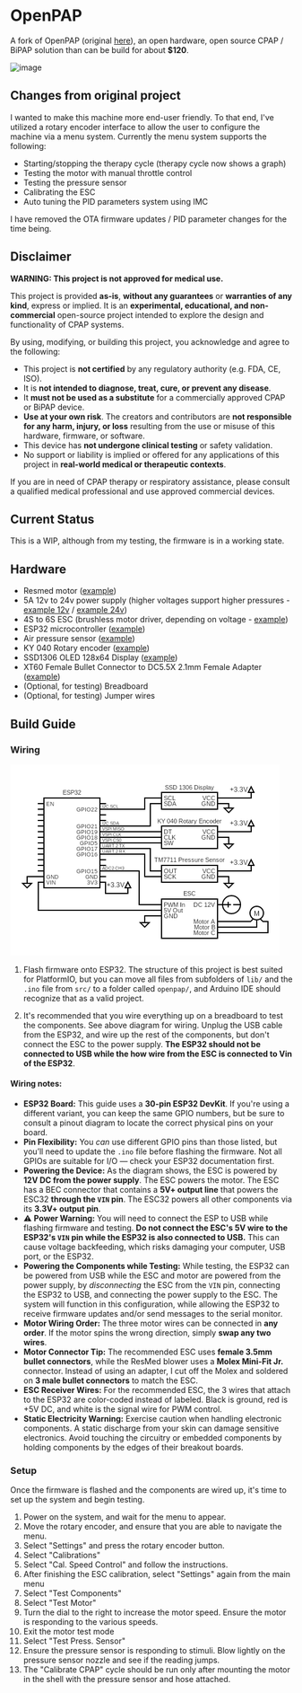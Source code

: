# OpenPAP

A fork of OpenPAP (original [here](https://github.com/keredson/openpap)), an open hardware, open source CPAP / BiPAP solution than can be build for about **$120**.

![image](https://github.com/user-attachments/assets/87150fc5-7136-4654-b9ad-bc46e850a8fe)

## Changes from original project
I wanted to make this machine more end-user friendly. To that end, I've utilized a rotary encoder interface to allow the user to configure the machine via a menu system. Currently the menu system supports the following:
* Starting/stopping the therapy cycle (therapy cycle now shows a graph)
* Testing the motor with manual throttle control
* Testing the pressure sensor
* Calibrating the ESC
* Auto tuning the PID parameters system using IMC

I have removed the OTA firmware updates / PID parameter changes for the time being.

## Disclaimer

**WARNING: This project is not approved for medical use.**

This project is provided **as-is**, **without any guarantees** or **warranties of any kind**, express or implied. It is an **experimental, educational, and non-commercial** open-source project intended to explore the design and functionality of CPAP systems.

By using, modifying, or building this project, you acknowledge and agree to the following:

- This project is **not certified** by any regulatory authority (e.g. FDA, CE, ISO).
- It is **not intended to diagnose, treat, cure, or prevent any disease**.
- It **must not be used as a substitute** for a commercially approved CPAP or BiPAP device.
- **Use at your own risk**. The creators and contributors are **not responsible for any harm, injury, or loss** resulting from the use or misuse of this hardware, firmware, or software.
- This device has **not undergone clinical testing** or safety validation.
- No support or liability is implied or offered for any applications of this project in **real-world medical or therapeutic contexts**.

If you are in need of CPAP therapy or respiratory assistance, please consult a qualified medical professional and use approved commercial devices.

## Current Status

This is a WIP, although from my testing, the firmware is in a working state.

## Hardware
- Resmed motor ([example](https://www.amazon.com/gp/product/B0CHYMMM8G))
- 5A 12v to 24v power supply (higher voltages support higher pressures - [example 12v](https://www.amazon.com/gp/product/B08C594VNP) / [example 24v](https://www.amazon.com/ALITOVE-100-240V-Adapter-Converter-5-5x2-1mm/dp/B01GC6VS8I))
- 4S to 6S ESC (brushless motor driver, depending on voltage - [example](https://www.amazon.com/RC-Brushless-Electric-Controller-bullet/dp/B071GRSFBD))
- ESP32 microcontroller ([example](https://www.amazon.com/ESP-WROOM-32-Development-Microcontroller-Integrated-Compatible/dp/B08D5ZD528))
- Air pressure sensor ([example](https://www.amazon.com/gp/product/B09V5BDFF6))
- KY 040 Rotary encoder ([example](https://www.amazon.com/JTAREA-KY-040-Encoder-Encoders-Modules/dp/B0D2TTG858))
- SSD1306 OLED 128x64 Display ([example](https://www.amazon.com/Hosyond-Display-Self-Luminous-Compatible-Raspberry/dp/B09T6SJBV5))
- XT60 Female Bullet Connector to DC5.5X 2.1mm Female Adapter ([example](https://www.amazon.com/cablecc-5-5x2-1mm-Quadcopter-Multicopter-Aeromodelling/dp/B0DLT9P7JK))
- (Optional, for testing) Breadboard
- (Optional, for testing) Jumper wires

## Build Guide

### Wiring

![image](img/circuit.png)

1. Flash firmware onto ESP32. The structure of this project is best suited for PlatformIO, but you can move all files from subfolders of `lib/` and the `.ino` file from `src/` to a folder called `openpap/`, and Arduino IDE should recognize that as a valid project.

2. It's recommended that you wire everything up on a breadboard to test the components. See above diagram for wiring. Unplug the USB cable from the ESP32, and wire up the rest of the components, but don't connect the ESC to the power supply. **The ESP32 should not be connected to USB while the how wire from the ESC is connected to Vin of the ESP32**.

#### Wiring notes:
- **ESP32 Board:** This guide uses a **30-pin ESP32 DevKit**. If you're using a different variant, you can keep the same GPIO numbers, but be sure to consult a pinout diagram to locate the correct physical pins on your board.
- **Pin Flexibility:** You *can* use different GPIO pins than those listed, but you’ll need to update the `.ino` file before flashing the firmware. Not all GPIOs are suitable for I/O — check your ESP32 documentation first.
- **Powering the Device:** As the diagram shows, the ESC is powered by **12V DC from the power supply**. The ESC powers the motor. The ESC has a BEC connector that contains a **5V+ output line** that powers the ESC32 **through the `VIN` pin**. The ESC32 powers all other components via its **3.3V+ output pin**.
- ⚠️ **Power Warning:** You will need to connect the ESP to USB while flashing firmware and testing. **Do not connect the ESC's 5V wire to the ESP32's `VIN` pin while the ESP32 is also connected to USB.** This can cause voltage backfeeding, which risks damaging your computer, USB port, or the ESP32.
- **Powering the Components while Testing:** While testing, the ESP32 can be powered from USB while the ESC and motor are powered from the power supply, by *disconnecting* the ESC from the `VIN` pin, connecting the ESP32 to USB, and connecting the power supply to the ESC. The system will function in this configuration, while allowing the ESP32 to receive firmware updates and/or send messages to the serial monitor.
- **Motor Wiring Order:** The three motor wires can be connected in **any order**. If the motor spins the wrong direction, simply **swap any two wires**.
- **Motor Connector Tip:** The recommended ESC uses **female 3.5mm bullet connectors**, while the ResMed blower uses a **Molex Mini-Fit Jr.** connector. Instead of using an adapter, I cut off the Molex and soldered on **3 male bullet connectors** to match the ESC.
- **ESC Receiver Wires:** For the recommended ESC, the 3 wires that attach to the ESP32 are color-coded instead of labeled. Black is ground, red is +5V DC, and white is the signal wire for PWM control.
- **Static Electricity Warning:** Exercise caution when handling electronic components. A static discharge from your skin can damage sensitive electronics. Avoid touching the circuitry or embedded components by holding components by the edges of their breakout boards.

### Setup

Once the firmware is flashed and the components are wired up, it's time to set up the system and begin testing.

1. Power on the system, and wait for the menu to appear.
1. Move the rotary encoder, and ensure that you are able to navigate the menu.
1. Select "Settings" and press the rotary encoder button.
1. Select "Calibrations"
1. Select "Cal. Speed Control" and follow the instructions.
1. After finishing the ESC calibration, select "Settings" again from the main menu
1. Select "Test Components"
1. Select "Test Motor" 
1. Turn the dial to the right to increase the motor speed. Ensure the motor is responding to the various speeds.
1. Exit the motor test mode
1. Select "Test Press. Sensor"
1. Ensure the pressure sensor is responding to stimuli. Blow lightly on the pressure sensor nozzle and see if the reading jumps.
1. The "Calibrate CPAP" cycle should be run only after mounting the motor in the shell with the pressure sensor and hose attached.
